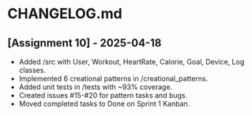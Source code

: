 # CHANGELOG.md

## [Assignment 10] - 2025-04-18
- Added /src with User, Workout, HeartRate, Calorie, Goal, Device, Log classes.
- Implemented 6 creational patterns in /creational_patterns.
- Added unit tests in /tests with ~93% coverage.
- Created issues #15-#20 for pattern tasks and bugs.
- Moved completed tasks to Done on Sprint 1 Kanban.
